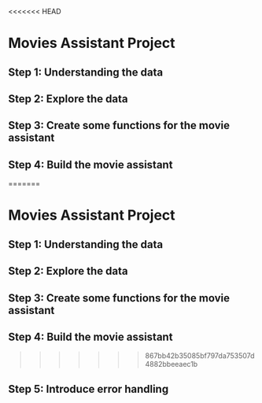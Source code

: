 <<<<<<< HEAD
# Movies Assistant Project

## Step 1: Understanding the data


## Step 2: Explore the data


## Step 3: Create some functions for the movie assistant


## Step 4: Build the movie assistant


=======
# Movies Assistant Project

## Step 1: Understanding the data


## Step 2: Explore the data


## Step 3: Create some functions for the movie assistant


## Step 4: Build the movie assistant


>>>>>>> 867bb42b35085bf797da753507d4882bbeeaec1b
## Step 5: Introduce error handling